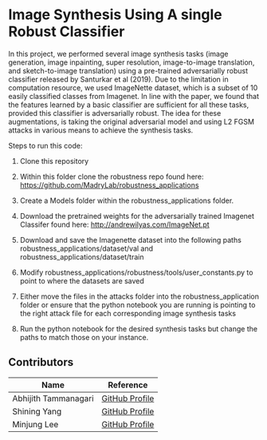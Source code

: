 # Image Synthesis Using A single Robust Classifier


In this project, we performed several image synthesis tasks (image generation, image inpainting, super resolution, image-to-image translation, and sketch-to-image translation) using a pre-trained adversarially robust classifier released by Santurkar et al (2019). Due to the limitation in computation resource, we used ImageNette dataset, which is a subset of 10 easily classified classes from Imagenet. In line with the paper, we found that the features learned by a basic classifier are sufficient for all these tasks, provided this classifier is adversarially robust. The idea for these augmentations, is taking the original adversarial model and using L2 FGSM attacks in various means to achieve the synthesis tasks.

Steps to run this code:

1) Clone this repository


2) Within this folder clone the robustness repo found here: https://github.com/MadryLab/robustness_applications


3) Create a Models folder within the robustness_applications folder.


4) Download the pretrained weights for the adversarially trained Imagenet Classifer found here: http://andrewilyas.com/ImageNet.pt

5) Download and save the Imagenette dataset into the following paths robustness_applications/dataset/val and robustness_applications/dataset/train

6) Modify robustness_applications/robustness/tools/user_constants.py to point to where the datasets are saved

7) Either move the files in the attacks folder into the robustness_application folder or ensure that the python notebook you are running is pointing to the right attack file for each corresponding image synthesis tasks

8) Run the python notebook for the desired synthesis tasks but change the paths to match those on your instance.


## Contributors

| Name | Reference |
|---- | ----|
|Abhijith Tammanagari | [GitHub Profile](https://github.com/23abhijith)|
|Shining Yang | [GitHub Profile](https://github.com/ShiningYang0207)|
|Minjung Lee |[GitHub Profile](https://github.com/minjung0)|
